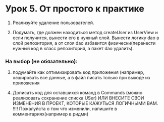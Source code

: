 # Урок 5. От простого к практике
1. Реализуйте удаление пользователей.

2. Подумать, где должен находиться метод createUser из UserView и если получится, вынести его в нужный слой. Вынести логику dao в слой репозитория, а от слоя dao избавится физически(перенести нужный код в класс репозитория, а пакет dao удалить).

### На выбор (не обязательно):
3. подумайте как оптимизировать код приложения (например, хэшировать все данные,
а в файл писать только при выходе из приложения

4. Дописать код для оставшихся команд в Commands (можно реализовать сохранение списка USer)
ИЛИ ВНЕСИТЕ СВОИ ИЗМЕНЕНИЯ В ПРОЕКТ, КОТОРЫЕ КАЖУТЬСЯ ЛОГИЧНЫМИ ВАМ.
!!!! Пожалуйста о том что изменили, напишите в комментариях(например в ридми)

